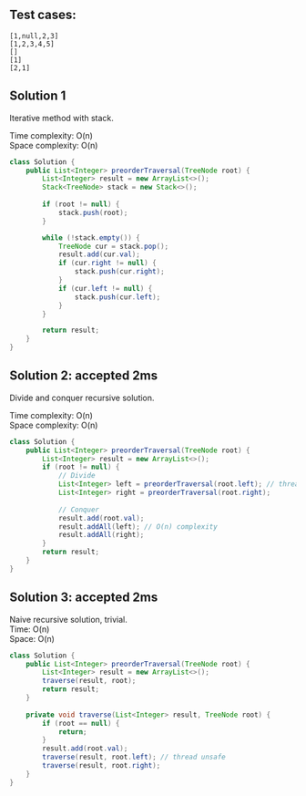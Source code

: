 ## Test cases:
```
[1,null,2,3]
[1,2,3,4,5]
[]
[1]
[2,1]
```

## Solution 1

Iterative method with stack.  

Time complexity: O(n)  
Space complexity: O(n)  

```java
class Solution {
    public List<Integer> preorderTraversal(TreeNode root) {
        List<Integer> result = new ArrayList<>();
        Stack<TreeNode> stack = new Stack<>();        
        
        if (root != null) {
            stack.push(root);
        }

        while (!stack.empty()) {
            TreeNode cur = stack.pop();
            result.add(cur.val);
            if (cur.right != null) {
                stack.push(cur.right);
            }
            if (cur.left != null) {
                stack.push(cur.left);
            }
        }

        return result;
    }
}
```

## Solution 2: accepted 2ms

Divide and conquer recursive solution.  

Time complexity: O(n)  
Space complexity: O(n)  

```java
class Solution {
    public List<Integer> preorderTraversal(TreeNode root) {
        List<Integer> result = new ArrayList<>();
        if (root != null) {
            // Divide
            List<Integer> left = preorderTraversal(root.left); // thread safe            
            List<Integer> right = preorderTraversal(root.right);
            
            // Conquer
            result.add(root.val);
            result.addAll(left); // O(n) complexity       
            result.addAll(right);            
        }
        return result;
    }
}
```

## Solution 3: accepted 2ms

Naive recursive solution, trivial.  
Time: O(n)   
Space: O(n)  

```java
class Solution {
    public List<Integer> preorderTraversal(TreeNode root) {
        List<Integer> result = new ArrayList<>();
        traverse(result, root);
        return result;
    }
    
    private void traverse(List<Integer> result, TreeNode root) {
        if (root == null) {
            return;
        }
        result.add(root.val);
        traverse(result, root.left); // thread unsafe
        traverse(result, root.right);
    }
}
```
